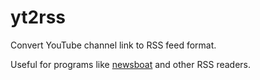 # yt2rss
Convert YouTube channel link to RSS feed format.

Useful for programs like <a href="https://newsboat.org/">newsboat</a> and other RSS readers.